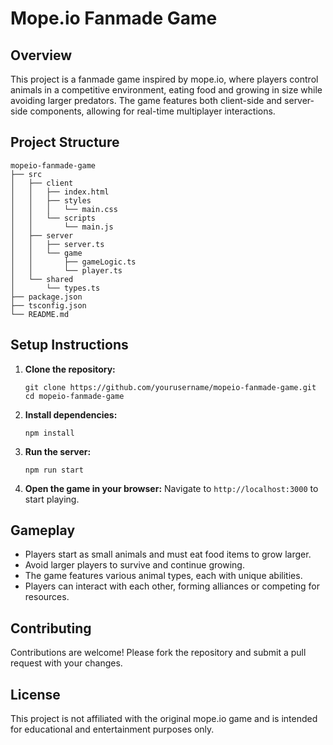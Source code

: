 # Mope.io Fanmade Game

## Overview
This project is a fanmade game inspired by mope.io, where players control animals in a competitive environment, eating food and growing in size while avoiding larger predators. The game features both client-side and server-side components, allowing for real-time multiplayer interactions.

## Project Structure
```
mopeio-fanmade-game
├── src
│   ├── client
│   │   ├── index.html
│   │   ├── styles
│   │   │   └── main.css
│   │   └── scripts
│   │       └── main.js
│   ├── server
│   │   ├── server.ts
│   │   └── game
│   │       ├── gameLogic.ts
│   │       └── player.ts
│   └── shared
│       └── types.ts
├── package.json
├── tsconfig.json
└── README.md
```

## Setup Instructions
1. **Clone the repository:**
   ```
   git clone https://github.com/yourusername/mopeio-fanmade-game.git
   cd mopeio-fanmade-game
   ```

2. **Install dependencies:**
   ```
   npm install
   ```

3. **Run the server:**
   ```
   npm run start
   ```

4. **Open the game in your browser:**
   Navigate to `http://localhost:3000` to start playing.

## Gameplay
- Players start as small animals and must eat food items to grow larger.
- Avoid larger players to survive and continue growing.
- The game features various animal types, each with unique abilities.
- Players can interact with each other, forming alliances or competing for resources.

## Contributing
Contributions are welcome! Please fork the repository and submit a pull request with your changes.

## License
This project is not affiliated with the original mope.io game and is intended for educational and entertainment purposes only.